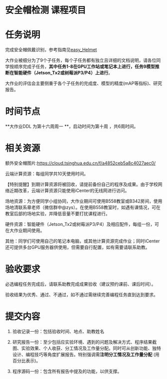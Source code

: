 # 安全帽检测 课程项目


# 任务说明

完成安全帽佩戴识别，参考指南见[easy_Helmet](http://gitlab.icenter.tsinghua.edu.cn/saturnlab/easy_helmet)

大作业被细分为了9个子任务，每个子任务都有独立且详细的文档说明，请各位同学按顺序完成子任务，**其中任务1-8在GPU工作站或笔记本上进行，任务9模型推断在智能硬件（Jetson_Tx2或树莓派P3/P4）上进行**。

大作业的评估会主要侧重于各个子任务的完成度、模型的精度(mAP等指标)、研究报告。

# 时间节点

**大作业DDL 为第十六周周一 **，启动时间为第十周 ，共6周时间。

# 相关资源

额外安全帽图片:https://cloud.tsinghua.edu.cn/f/a4852ceb5a8c4027aec0/

云端计算资源：每组同学共10天使用时间。

【特别提醒】到期计算资源将被回收，请提前备份自己的程序及成果。由于学校网络近期改革，云端计算资源只能使用iCenter的无线网进行访问。

场地资源：为方便同学小组协同，大作业期间可使用B558教室或B342房间，使用场地清联系章老师（微信群中@zys）。在使用B558教室时，如遇有课情况，可在教室后部的场地实验，并降低音量不要打扰课程进行。

硬件资源：智能硬件（Jetson_Tx2或树莓派P3/P4）及相应配件，每组一份，可在大作业期间使用。

其他：同学们可使用自己的笔记本电脑，或其他计算资源完成作业；同时iCenter还可提供多台GPU服务器供使用，但需要自行配置，如有需要请联系助教。

# 验收要求

必选编程任务完成后，请联系助教完成成果验收（建议预约课前、课后时间）。

验收结果为优秀、通过、不通过，如不通过需继续完善编程任务直到达到要求。

# 提交内容

1. 验收记录一份：包括验收时间、地点、助教姓名

2. 研究报告一份：至少包括应实验环境、遇到的问题及解决方式、程序结果截图、实验效果、个人收获、分工情况及工作量分配。同时可从创新功能、独特设计、编程技巧等角度扩展报告。特别强调需**注明分工情况及工作量分配** (用百分比表示)。

3. 程序源码一份：包含所有报告中提及的功能，以供支撑。


